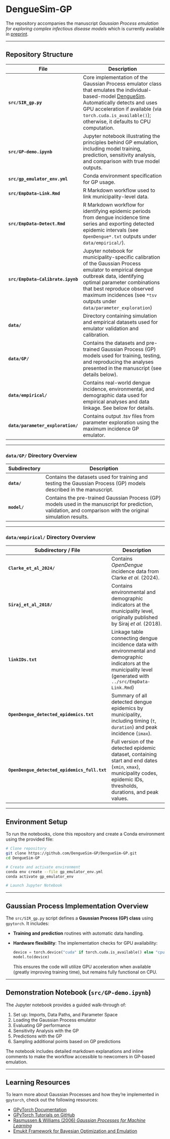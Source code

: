 # DengueSim-GP
The repository accompanies the manuscript *Gaussian Process emulation for exploring complex infectious disease models* which is currently available in [preprint](https://www.medrxiv.org/content/10.1101/2024.11.28.24318136v2).

---


## Repository Structure

| File                      | Description                                                                                                                                                                                                                                              |
| ------------------------- | -------------------------------------------------------------------------------------------------------------------------------------------------------------------------------------------------------------------------------------------------------- |
| **`src/SIR_gp.py`**           | Core implementation of the Gaussian Process emulator class that emulates the individual-based-model [DengueSim](https://github.com/AnnaMariaL/DengueSim). Automatically detects and uses GPU acceleration if available (via `torch.cuda.is_available()`); otherwise, it defaults to CPU computation. |
| **`src/GP-demo.ipynb`**       | Jupyter notebook illustrating the principles behind GP emulation, including model training, prediction, sensitivity analysis, and comparison with true model outputs. |
| **`src/gp_emulator_env.yml`** | Conda environment specification for GP usage.|
| **`src/EmpData-Link.Rmd`**  | R Markdown workflow used to link municipality-level data. |
| **`src/EmpData-Detect.Rmd`** | R Markdown workflow for identifying epidemic periods from dengue incidence time series and exporting detected epidemic intervals (see `OpenDengue*.txt` outputs under `data/empirical/`). 
| **`src/EmpData-Calibrate.ipynb`** | Jupyter notebook for municipality-specific calibration of the Gaussian Process emulator to empirical dengue outbreak data, identifying optimal parameter combinations that best reproduce observed maximum incidences (see `*tsv` outputs under `data/parameter_exploration`) |
| **`data/`** | Directory containing simulation and empirical datasets used for emulator validation and calibration. |
| **`data/GP/`** | Contains the datasets and pre-trained Gaussian Process (GP) models used for training, testing, and reproducing the analyses presented in the manuscript (see details below).|
| **`data/empirical/`** | Contains real-world dengue incidence, environmental, and demographic data used for empirical analyses and data linkage. See below for details.  |
| **`data/parameter_exploration/`** | Contains output .tsv files from parameter exploration using the maximum incidence GP emulator. |


---

### `data/GP/` Directory Overview

| Subdirectory | Description                                                                                                                                                                                                                                                                |
| ------------ | -------------------------------------------------------------------------------------------------------------------------------------------------------------------------------------------------------------------------------------------------------------------------- |
| **`data/`**  | Contains the datasets used for training and testing the Gaussian Process (GP) models described in the manuscript.|
| **`model/`** | Contains the pre-trained Gaussian Process (GP) models used in the manuscript for prediction, validation, and comparison with the original simulation results.|

---


### `data/empirical/` Directory Overview

| Subdirectory / File | Description |
| -------------------- | ------------ |
| **`Clarke_et_al_2024/`** | Contains *OpenDengue* incidence data from Clarke *et al.* (2024). |
| **`Siraj_et_al_2018/`** | Contains environmental and demographic indicators at the municipality level, originally published by Siraj *et al.* (2018). |
| **`linkIDs.txt`** | Linkage table connecting dengue incidence data with environmental and demographic indicators at the municipality level (generated with `../src/EmpData-Link.Rmd`)  |
| **`OpenDengue_detected_epidemics.txt`**      | Summary of all detected dengue epidemics by municipality, including timing (`t`, `duration`) and peak incidence (`imax`).                                                 |
| **`OpenDengue_detected_epidemics_full.txt`** | Full version of the detected epidemic dataset, containing start and end dates (`xmin`, `xmax`), municipality codes, epidemic IDs, thresholds, durations, and peak values. |
---


## Environment Setup

To run the notebooks, clone this repository and create a Conda environment using the provided file:

```bash
# Clone repository
git clone https://github.com/DengueSim-GP/DengueSim-GP.git
cd DengueSim-GP

# Create and activate environment
conda env create --file gp_emulator_env.yml
conda activate gp_emulator_env

# Launch Jupyter Notebook
```

---

## Gaussian Process Implementation Overview

The `src/SIR_gp.py` script defines a **Gaussian Process (GP) class** using `gpytorch`. It includes:

* **Training and prediction** routines with automatic data handling.

* **Hardware flexibility**:
  The implementation checks for GPU availability:

  ```python
  device = torch.device("cuda" if torch.cuda.is_available() else "cpu")
  model.to(device)
  ```

  This ensures the code will utilize GPU acceleration when available (greatly improving training time), but remains fully functional on CPU.
---

## Demonstration Notebook (`src/GP-demo.ipynb`)

The Jupyter notebook provides a guided walk-through of:

1. Set up: Imports, Data Paths, and Parameter Space
2. Loading the Gaussian Process emulator
3. Evaluating GP performance
4. Sensitivity Analysis with the GP
5. Predictions with the GP
6. Sampling additional points based on GP predictions

The notebook includes detailed markdown explanations and inline comments to make the workflow accessible to newcomers in GP-based emulation.

---

## Learning Resources

To learn more about Gaussian Processes and how they’re implemented in `gpytorch`, check out the following resources:

* [GPyTorch Documentation](https://gpytorch.ai/)
* [GPyTorch Tutorials on GitHub](https://github.com/cornellius-gp/gpytorch/tree/main/examples)
* [Rasmussen & Williams (2006) *Gaussian Processes for Machine Learning*](http://www.gaussianprocess.org/gpml/)
* [Emukit Framework for Bayesian Optimization and Emulation](https://emukit.github.io/)

